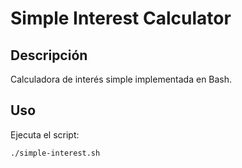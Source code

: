 # Simple Interest Calculator

## Descripción
Calculadora de interés simple implementada en Bash.

## Uso
Ejecuta el script:
```bash
./simple-interest.sh
